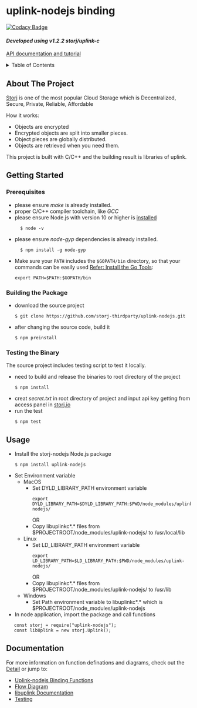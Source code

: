 # <b>uplink-nodejs binding</b>

[![Codacy Badge](https://api.codacy.com/project/badge/Grade/6acbf8b6d3dc42e98a30df0324334ca2)](https://app.codacy.com/gh/storj-thirdparty/uplink-nodejs?utm_source=github.com&utm_medium=referral&utm_content=storj-thirdparty/uplink-nodejs&utm_campaign=Badge_Grade_Dashboard)

#### *Developed using v1.2.2 storj/uplink-c*

[API documentation and tutorial](https://storj-thirdparty.github.io/uplink-nodejs/#/)

<!-- TABLE OF CONTENTS -->
<details>
  <summary>Table of Contents</summary>
  <ol>
    <li>
      <a href="#about-the-project">About The Project</a>
      <ul>
        <li><a href="#built-with">Built With</a></li>
      </ul>
    </li>
    <li>
      <a href="#getting-started">Getting Started</a>
      <ul>
        <li><a href="#prerequisites">Prerequisites</a></li>
        <li><a href="#installation">Installation</a></li>
      </ul>
    </li>
    <li><a href="#usage">Usage</a></li>
    <li><a href="#roadmap">Roadmap</a></li>
    <li><a href="#contributing">Contributing</a></li>
    <li><a href="#license">License</a></li>
    <li><a href="#contact">Contact</a></li>
    <li><a href="#acknowledgments">Acknowledgments</a></li>
  </ol>
</details>



<!-- ABOUT THE PROJECT -->
## <b> About The Project </b>

[Storj](https://storj.io) is one of the most popular Cloud Storage which is  Decentralized, Secure, Private, Reliable, Affordable

How it works: 
* Objects are encrypted
* Encrypted objects are split into smaller pieces.
* Object pieces are globally distributed.
* Objects are retrieved when you need them.

This project is built with C/C++ and the building result is libraries of uplink.


## <b> Getting Started </b>

### Prerequisites
 * please ensure *make* is already installed.
 * proper C/C++ compiler toolchain, like *GCC*
 * please ensure Node.js with version 10 or higher is [installed](https://nodejs.org/en/download/)
    ```
      $ node -v
    ```
 * please ensure *node-gyp* dependencies is already installed.
    ```
      $ npm install -g node-gyp
    ```
  * Make sure your `PATH` includes the `$GOPATH/bin` directory, so that your commands can be easily used [Refer: Install the Go Tools](https://golang.org/doc/install):
    ```
    export PATH=$PATH:$GOPATH/bin
    ```

### Building the Package
 * download the source project
    ```
    $ git clone https://github.com/storj-thirdparty/uplink-nodejs.git
    ```
* after changing the source code, build it
  ```
  $ npm preinstall
  ```

### Testing the Binary
The source project includes testing script to test it locally.
* need to build and release the binaries to root directory of the project
  ```
  $ npm install
  ```
* creat *secret.txt* in root directory of project and input api key getting from access panel in [storj.io](https://storj.io)
* run the test
  ```
  $ npm test
  ```

## <b> Usage </b>
* Install the storj-nodejs Node.js package
  ```
  $ npm install uplink-nodejs
  ```
* Set Environment variable
  * MacOS
    * Set DYLD_LIBRARY_PATH  environment variable
      ```
      export  DYLD_LIBRARY_PATH=$DYLD_LIBRARY_PATH:$PWD/node_modules/uplink-nodejs/
      ```
      OR
    * Copy libuplinkc*.* files from $PROJECTROOT/node_modules/uplink-nodejs/ to /usr/local/lib
  * Linux
    * Set LD_LIBRARY_PATH  environment variable
      ```
      export LD_LIBRARY_PATH=$LD_LIBRARY_PATH:$PWD/node_modules/uplink-nodejs/
      ```
      OR
    * Copy libuplinkc*.* files from $PROJECTROOT/node_modules/uplink-nodejs/ to /usr/lib
   * Windows
     * Set Path environment variable to libuplinkc*.* which is  $PROJECTROOT/node_modules/uplink-nodejs
* In node application, import the package and call functions
 ```
    const storj = require("uplink-nodejs");
    const libUplink = new storj.Uplink();
 ```

## <b>Documentation</b>
For more information on function definations and diagrams, check out the [Detail](https://github.com/storj-thirdparty/uplink-nodejs/wiki/Home) or jump to:
* [Uplink-nodejs Binding Functions](https://github.com/storj-thirdparty/uplink-nodejs/wiki/#binding-functions)
* [Flow Diagram](https://github.com/storj-thirdparty/uplink-nodejs/wiki/#flow-diagram)
* [libuplink Documentation](https://godoc.org/storj.io/uplink)
* [Testing](https://github.com/storj-thirdparty/uplink-nodejs/wiki/#testing)
